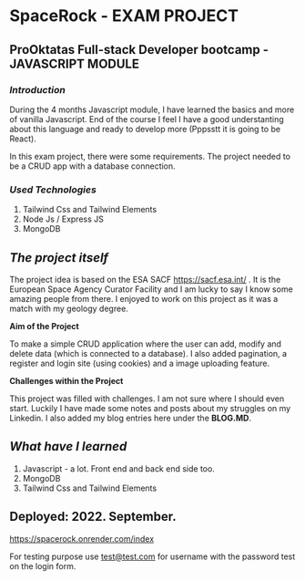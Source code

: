 # SpaceRock - EXAM PROJECT
## ProOktatas Full-stack Developer bootcamp - JAVASCRIPT MODULE

### **_Introduction_**
During the 4 months Javascript module, I have learned the basics and more of vanilla Javascript. End of the course I feel I have a good understanting about this language and ready to develop more (Pppsstt it is going to be React).

In this exam project, there were some requirements. The project needed to be a CRUD app with a database connection. 

### **_Used Technologies_**
1. Tailwind Css and Tailwind Elements
2. Node Js / Express JS
3. MongoDB

## **_The project itself_**
The project idea is based on the ESA SACF https://sacf.esa.int/ . It is the European Space Agency Curator Facility and I am lucky to say I know some amazing people from there. I enjoyed to work on this project as it was a match with my geology degree.

**Aim of the Project**

To make a simple CRUD application where the user can add, modify and delete data (which is connected to a database). I also added pagination, a register and login site (using cookies) and a image uploading feature.

**Challenges within the Project**

This project was filled with challenges. I am not sure where I should even start. Luckily I have made some notes and posts about my struggles on my Linkedin. I also added my blog entries here under the **BLOG.MD**. 

## **_What have I learned_**
1. Javascript -  a lot. Front end and back end side too. 
2. MongoDB
3. Tailwind Css and Tailwind Elements

## Deployed: 2022. September.
https://spacerock.onrender.com/index

For testing purpose use test@test.com for username with the password test on the login form.

